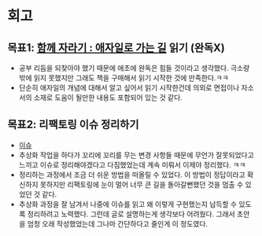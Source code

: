 # 회고

## 목표1: [함께 자라기 : 애자일로 가는 길](http://m.yes24.com/Goods/Detail/90870797) 읽기 (완독X)
- 공부 리듬을 되찾아야 했기 때문에 애초에 완독은 힘들 것이라고 생각했다. 극소량밖에 읽지 못했지만 그래도 책을 구매해서 읽기 시작한 것에 만족한다.ㅋㅋ
- 단순히 애자일의 개념에 대해서 알고 싶어서 읽기 시작한건데 의외로 면접이나 자소서의 소재로 도움이 될만한 내용도 포함되어 있는 것 같다.

## 목표2: 리팩토링 이슈 정리하기
- [이슈](https://github.com/beginin15/get-your-friday/issues/36#issuecomment-860062527)
- 추상화 작업을 하다가 꼬리에 꼬리를 무는 변경 사항들 때문에 무언가 잘못되었다고 느끼고 이슈로 정리해야겠다고 다짐했었는데 계속 미뤄서 이제야 정리했다. ㅋㅋ
- 정리하는 과정에서 조금 더 쉬운 방법을 떠올릴 수 있었다. 이 방법이 정답이라고 확신하지 못하지만 리팩토링에 눈이 멀어 너무 큰 길을 돌아갈뻔했던 것을 멈출 수 있었던 것 같다.
- 추상화 과정을 잘 남겨서 나중에 이슈를 읽고 왜 이렇게 구현했는지 납득할 수 있도록 정리하려고 노력했다. 그런데 글로 설명하는게 생각보다 어려웠다. 그래서 초안을 엄청 오래 작성했었는데 그나마 간단하다고 줄인게 이 정도였다.